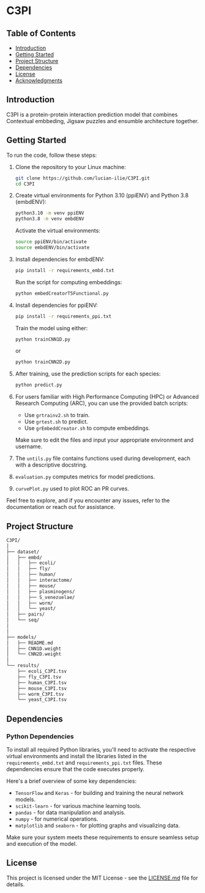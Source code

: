 # C3PI

## Table of Contents

- [Introduction](#introduction)
- [Getting Started](#getting-started)
- [Project Structure](#project-structure)
- [Dependencies](#dependencies)
- [License](#license)
- [Acknowledgments](#acknowledgments)

## Introduction

C3PI is a protein-protein interaction prediction model that combines Contextual embbeding, 
Jigsaw puzzles and ensumble architecture together.


## Getting Started

To run the code, follow these steps:

1. Clone the repository to your Linux machine:

    ```bash
    git clone https://github.com/lucian-ilie/C3PI.git
    cd C3PI
    ```

2. Create virtual environments for Python 3.10 (ppiENV) and Python 3.8 (embdENV):

    ```bash
    python3.10 -m venv ppiENV
    python3.8 -m venv embdENV
    ```

    Activate the virtual environments:

    ```bash
    source ppiENV/bin/activate
    source embdENV/bin/activate
    ```

3. Install dependencies for embdENV:

    ```bash
    pip install -r requirements_embd.txt
    ```

    Run the script for computing embeddings:

    ```bash
    python embedCreatorT5Functional.py
    ```

4. Install dependencies for ppiENV:

    ```bash
    pip install -r requirements_ppi.txt
    ```

    Train the model using either:

    ```bash
    python trainCNN1D.py
    ```

    or

    ```bash
    python trainCNN2D.py
    ```

5. After training, use the prediction scripts for each species:

    ```bash
    python predict.py
    ```

6. For users familiar with High Performance Computing (HPC) or Advanced Research Computing (ARC), you can use the provided batch scripts:

    - Use `grtrainv2.sh` to train.
    - Use `grtest.sh` to predict.
    - Use `grEmbeddCreator.sh` to compute embeddings.

    Make sure to edit the files and input your appropriate environment and username.

7. The `untils.py` file contains functions used during development, each with a descriptive docstring.

8. `evaluation.py` computes metrics for model predictions.

9. `curvePlot.py` used to plot ROC an PR curves.
  

Feel free to explore, and if you encounter any issues, refer to the documentation or reach out for assistance.
   

## Project Structure
```bash
C3PI/
│
├── dataset/
│   ├── embd/
│   │   ├── ecoli/  
│   │   ├── fly/  
│   │   ├── human/  
│   │   ├── interactome/  
│   │   ├── mouse/  
│   │   ├── plasminogens/  
│   │   ├── S_venezuelae/  
│   │   ├── worm/  
│   │   └── yeast/
│   ├── pairs/
│   └── seq/
│  
│
├── models/
│   ├── README.md
│   ├── CNN1D.weight
│   └── CNN2D.weight
│
└── results/
    ├── ecoli_C3PI.tsv  
    ├── fly_C3PI.tsv  
    ├── human_C3PI.tsv  
    ├── mouse_C3PI.tsv  
    ├── worm_C3PI.tsv  
    └── yeast_C3PI.tsv

```
## Dependencies

### Python Dependencies

To install all required Python libraries, you'll need to activate the respective virtual environments and install the libraries listed in the `requirements_embd.txt` and `requirements_ppi.txt` files. These dependencies ensure that the code executes properly.

Here's a brief overview of some key dependencies:

- `TensorFlow` and `Keras` - for building and training the neural network models.
- `scikit-learn` - for various machine learning tools.
- `pandas` - for data manipulation and analysis.
- `numpy` - for numerical operations.
- `matplotlib` and `seaborn` - for plotting graphs and visualizing data.

Make sure your system meets these requirements to ensure seamless setup and execution of the model.

## License

This project is licensed under the MIT License - see the [LICENSE.md](LICENSE.md) file for details.

